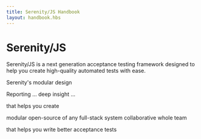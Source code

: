 ```yaml
---
title: Serenity/JS Handbook
layout: handbook.hbs
---
```


# Serenity/JS

Serenity/JS is a next generation acceptance testing framework
designed to help you create high-quality automated tests with ease.

Serenity's modular design

Reporting ... deep insight ...

that helps you create

modular
open-source
of any full-stack system
collaborative
whole team


 that helps you write better acceptance tests
